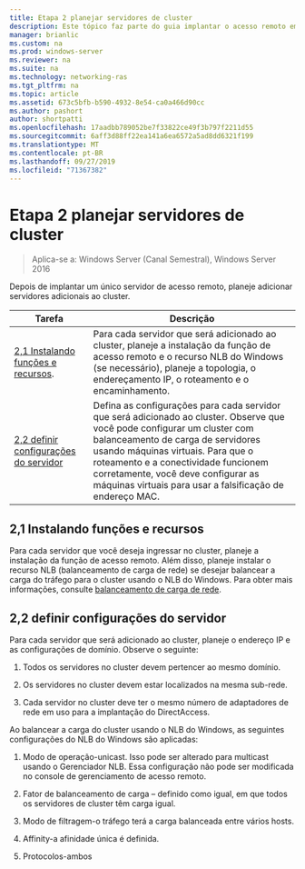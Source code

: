 ```yaml
---
title: Etapa 2 planejar servidores de cluster
description: Este tópico faz parte do guia implantar o acesso remoto em um cluster no Windows Server 2016.
manager: brianlic
ms.custom: na
ms.prod: windows-server
ms.reviewer: na
ms.suite: na
ms.technology: networking-ras
ms.tgt_pltfrm: na
ms.topic: article
ms.assetid: 673c5bfb-b590-4932-8e54-ca0a466d90cc
ms.author: pashort
author: shortpatti
ms.openlocfilehash: 17aadbb789052be7f33822ce49f3b797f2211d55
ms.sourcegitcommit: 6aff3d88ff22ea141a6ea6572a5ad8dd6321f199
ms.translationtype: MT
ms.contentlocale: pt-BR
ms.lasthandoff: 09/27/2019
ms.locfileid: "71367382"
---
```

# <a name="step-2-plan-cluster-servers"></a>Etapa 2 planejar servidores de cluster

>Aplica-se a: Windows Server (Canal Semestral), Windows Server 2016

Depois de implantar um único servidor de acesso remoto, planeje adicionar servidores adicionais ao cluster.  
  
|Tarefa|Descrição|  
|----|--------|  
|[2,1 Instalando funções e recursos](#BKMK_Install).|Para cada servidor que será adicionado ao cluster, planeje a instalação da função de acesso remoto e o recurso NLB do Windows (se necessário), planeje a topologia, o endereçamento IP, o roteamento e o encaminhamento.|  
|[2,2 definir configurações do servidor](#BKMK_Config)|Defina as configurações para cada servidor que será adicionado ao cluster. Observe que você pode configurar um cluster com balanceamento de carga de servidores usando máquinas virtuais. Para que o roteamento e a conectividade funcionem corretamente, você deve configurar as máquinas virtuais para usar a falsificação de endereço MAC.|  
  
## <a name="BKMK_Install"></a>2,1 Instalando funções e recursos  
Para cada servidor que você deseja ingressar no cluster, planeje a instalação da função de acesso remoto. Além disso, planeje instalar o recurso NLB (balanceamento de carga de rede) se desejar balancear a carga do tráfego para o cluster usando o NLB do Windows. Para obter mais informações, consulte [balanceamento de carga de rede](https://technet.microsoft.com/windows-server-docs/networking/technologies/network-load-balancing).  
  
## <a name="BKMK_Config"></a>2,2 definir configurações do servidor  
Para cada servidor que será adicionado ao cluster, planeje o endereço IP e as configurações de domínio. Observe o seguinte:  
  
1.  Todos os servidores no cluster devem pertencer ao mesmo domínio.  
  
2.  Os servidores no cluster devem estar localizados na mesma sub-rede.  
  
3.  Cada servidor no cluster deve ter o mesmo número de adaptadores de rede em uso para a implantação do DirectAccess.  
  
Ao balancear a carga do cluster usando o NLB do Windows, as seguintes configurações do NLB do Windows são aplicadas:  
  
1.  Modo de operação-unicast. Isso pode ser alterado para multicast usando o Gerenciador NLB. Essa configuração não pode ser modificada no console de gerenciamento de acesso remoto.  
  
2.  Fator de balanceamento de carga – definido como igual, em que todos os servidores de cluster têm carga igual.  
  
3.  Modo de filtragem-o tráfego terá a carga balanceada entre vários hosts.  
  
4.  Affinity-a afinidade única é definida.  
  
5.  Protocolos-ambos  

